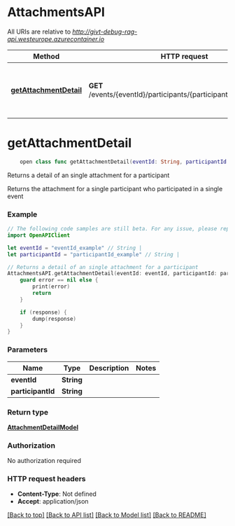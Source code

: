 # AttachmentsAPI

All URIs are relative to *http://givt-debug-rag-api.westeurope.azurecontainer.io*

Method | HTTP request | Description
------------- | ------------- | -------------
[**getAttachmentDetail**](AttachmentsAPI.md#getattachmentdetail) | **GET** /events/{eventId}/participants/{participantId}/attachments | Returns a detail of an single attachment for a participant


# **getAttachmentDetail**
```swift
    open class func getAttachmentDetail(eventId: String, participantId: String, completion: @escaping (_ data: AttachmentDetailModel?, _ error: Error?) -> Void)
```

Returns a detail of an single attachment for a participant

Returns the attachment for a single participant who participated in a single event

### Example 
```swift
// The following code samples are still beta. For any issue, please report via http://github.com/OpenAPITools/openapi-generator/issues/new
import OpenAPIClient

let eventId = "eventId_example" // String | 
let participantId = "participantId_example" // String | 

// Returns a detail of an single attachment for a participant
AttachmentsAPI.getAttachmentDetail(eventId: eventId, participantId: participantId) { (response, error) in
    guard error == nil else {
        print(error)
        return
    }

    if (response) {
        dump(response)
    }
}
```

### Parameters

Name | Type | Description  | Notes
------------- | ------------- | ------------- | -------------
 **eventId** | **String** |  | 
 **participantId** | **String** |  | 

### Return type

[**AttachmentDetailModel**](AttachmentDetailModel.md)

### Authorization

No authorization required

### HTTP request headers

 - **Content-Type**: Not defined
 - **Accept**: application/json

[[Back to top]](#) [[Back to API list]](../README.md#documentation-for-api-endpoints) [[Back to Model list]](../README.md#documentation-for-models) [[Back to README]](../README.md)

